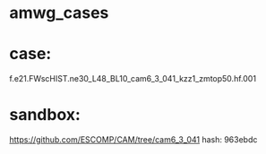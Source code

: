 # amwg_cases

# case: 
f.e21.FWscHIST.ne30_L48_BL10_cam6_3_041_kzz1_zmtop50.hf.001

# sandbox:  
https://github.com/ESCOMP/CAM/tree/cam6_3_041
hash: 963ebdc
